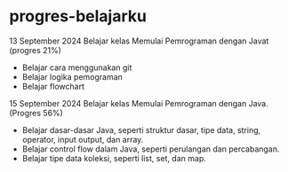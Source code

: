 # progres-belajarku

13 September 2024
Belajar kelas Memulai Pemrograman dengan Javat (progres 21%)
- Belajar cara menggunakan git
- Belajar logika pemograman
- Belajar flowchart

15 September 2024
Belajar kelas Memulai Pemrograman dengan Java. (Progres 56%)
* Belajar dasar-dasar Java, seperti struktur dasar, tipe data, string, operator, input output, dan array.
* Belajar control flow dalam Java, seperti perulangan dan percabangan.
* Belajar tipe data koleksi, seperti list, set, dan map.
